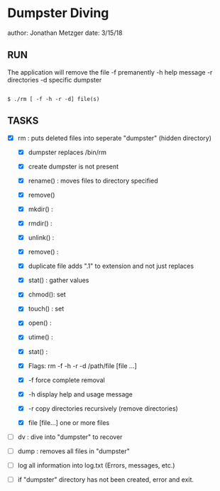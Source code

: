 # Dumpster Diving
author: Jonathan Metzger
date: 3/15/18

## RUN

The application will remove the file
 -f premanently
 -h help message
 -r directories
 -d specific dumpster

```

$ ./rm [ -f -h -r -d] file(s)

```

## TASKS

- [x] rm : puts deleted files into seperate "dumpster" (hidden directory)

	- [x] dumpster replaces /bin/rm
	- [x] create dumpster is not present
	- [x] rename() : moves files to directory specified
	- [x] remove()
	- [x] mkdir() :
	- [x] rmdir() :
	- [x] unlink() : 
	- [x] remove() :
	- [x] duplicate file adds ".1" to extension and not just replaces
	- [x] stat() : gather values 
	- [x] chmod(): set
	- [x] touch() : set
	- [x] open() :
	- [x] utime() :
	- [x] stat() :

	- [x] Flags: rm -f -h -r -d /path/file [file ...]
	- [x] -f force complete removal
	- [x] -h display help and usage message
	- [x] -r copy directories recursively (remove directories)
	- [x] file [file...] one or more files

- [ ] dv : dive into "dumpster" to recover 


- [ ] dump : removes all files in "dumpster"

- [ ] log all information into log.txt (Errors, messages, etc.)
- [ ] if "dumpster" directory has not been created, error and exit.
